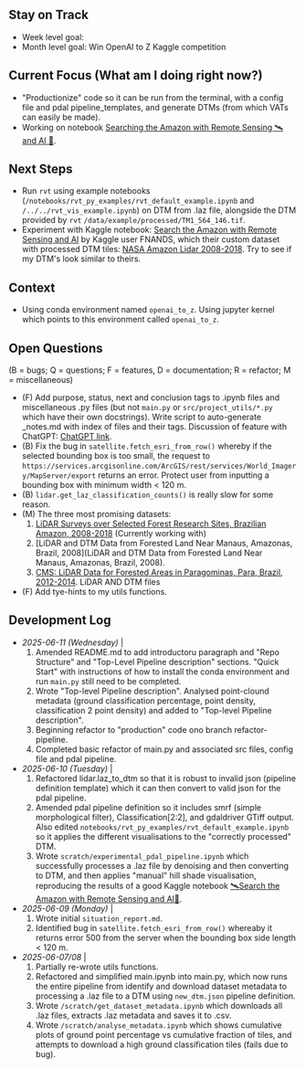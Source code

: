 ## Stay on Track

- Week level goal:
- Month level goal: Win OpenAI to Z Kaggle competition

## Current Focus (What am I doing right now?)

- "Productionize" code so it can be run from the terminal, with a config file and pdal pipeline_templates, and generate DTMs (from which VATs can easily be made).
- Working on notebook [Searching the Amazon with Remote Sensing 🛰️ and AI 🤖](https://www.kaggle.com/code/seamusbarnes/search-the-amazon-with-remote-sensing-and-ai/edit).

## Next Steps

- Run `rvt` using example notebooks (`/notebooks/rvt_py_examples/rvt_default_example.ipynb` and `/../../rvt_vis_example.ipynb`) on DTM from .laz file, alongside the DTM provided by `rvt` `/data/example/processed/TM1_564_146.tif`.
- Experiment with Kaggle notebook: [Search the Amazon with Remote Sensing and AI](https://www.kaggle.com/code/fnands/search-the-amazon-with-remote-sensing-and-ai) by Kaggle user FNANDS, which their custom dataset with processed DTM tiles: [NASA Amazon Lidar 2008-2018](https://www.kaggle.com/datasets/fnands/nasa-amazon-lidar-2008-2018/). Try to see if my DTM's look similar to theirs.

## Context

- Using conda environment named `openai_to_z`. Using jupyter kernel which points to this environment called `openai_to_z`.

## Open Questions

(B = bugs; Q = questions; F = features, D = documentation; R = refactor; M = miscellaneous)

- (F) Add purpose, status, next and conclusion tags to .ipynb files and miscellaneous .py files (but not `main.py` or `src/project_utils/*.py` which have their own docstrings). Write script to auto-generate \_notes.md with index of files and their tags. Discussion of feature with ChatGPT: [ChatGPT link](https://chatgpt.com/share/6846ce0d-555c-8005-bcee-3387602a0ef4).
- (B) Fix the bug in `satellite.fetch_esri_from_row()` whereby if the selected bounding box is too small, the request to `https://services.arcgisonline.com/ArcGIS/rest/services/World_Imagery/MapServer/export` returns an error. Protect user from inputting a bounding box with minimum width < 120 m.
- (B) `lidar.get_laz_classification_counts()` is really slow for some reason.
- (M) The three most promising datasets:
  1. [LiDAR Surveys over Selected Forest Research Sites, Brazilian Amazon, 2008-2018](https://daac.ornl.gov/cgi-bin/dsviewer.pl?ds_id=1644) (Currently working with)
  2. [LiDAR and DTM Data from Forested Land Near Manaus, Amazonas, Brazil, 2008](LiDAR and DTM Data from Forested Land Near Manaus, Amazonas, Brazil, 2008).
  3. [CMS: LiDAR Data for Forested Areas in Paragominas, Para, Brazil, 2012-2014](https://daac.ornl.gov/CMS/guides/CMS_Landscapes_Brazil_LiDAR.html). LiDAR AND DTM files
- (F) Add tye-hints to my utils functions.

## Development Log

- _2025-06-11 (Wednesday)_ |
  1. Amended README.md to add introductoru paragraph and "Repo Structure" and "Top-Level Pipeline description" sections. "Quick Start" with instructions of how to install the conda environment and run `main.py` still need to be completed.
  2. Wrote "Top-level Pipeline description". Analysed point-clound metadata (ground classification percentage, point density, classification 2 point density) and added to "Top-level Pipeline description".
  3. Beginning refactor to "production" code ono branch refactor-pipeline.
  4. Completed basic refactor of main.py and associated src files, config file and pdal pipeline.
- _2025-06-10 (Tuesday)_ |
  1. Refactored lidar.laz_to_dtm so that it is robust to invalid json (pipeline definition template) which it can then convert to valid json for the pdal pipeline.
  2. Amended pdal pipeline definition so it includes smrf (simple morphological filter), Classification[2:2], and gdaldriver GTiff output. Also edited `notebooks/rvt_py_examples/rvt_default_example.ipynb` so it applies the different visualisations to the "correctly processed" DTM.
  3. Wrote `scratch/experimental_pdal_pipeline.ipynb` which successfully processes a .laz file by denoising and then converting to DTM, and then applies "manual" hill shade visualisation, reproducing the results of a good Kaggle notebook [🛰️Search the Amazon with Remote Sensing and AI🤖](https://www.kaggle.com/code/fnands/search-the-amazon-with-remote-sensing-and-ai).
- _2025-06-09 (Monday)_ |
  1. Wrote initial `situation_report.md`.
  2. Identified bug in `satellite.fetch_esri_from_row()` whereaby it returns error 500 from the server when the bounding box side length < 120 m.
- _2025-06-07/08_ |
  1. Partially re-wrote utils functions.
  2. Refactored and simplified main.ipynb into main.py, which now runs the entire pipeline from identify and download dataset metadata to processing a .laz file to a DTM using `new_dtm.json` pipeline definition.
  3. Wrote `/scratch/get_dataset_metadata.ipynb` which downloads all .laz files, extracts .laz metadata and saves it to .csv.
  4. Wrote `/scratch/analyse_metadata.ipynb` which shows cumulative plots of ground point percentage vs cumulative fraction of tiles, and attempts to download a high ground classification tiles (fails due to bug).
